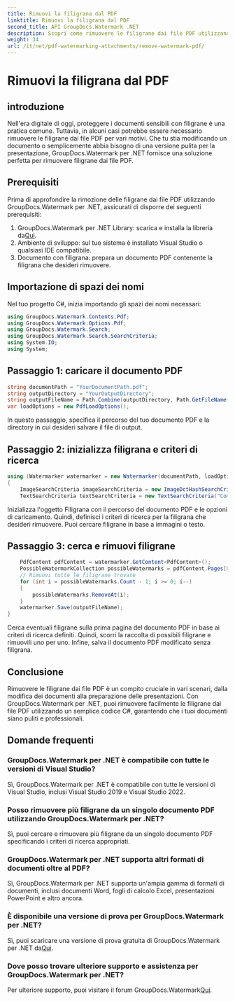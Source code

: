 ```yaml
---
title: Rimuovi la filigrana dal PDF
linktitle: Rimuovi la filigrana dal PDF
second_title: API GroupDocs.Watermark .NET
description: Scopri come rimuovere le filigrane dai file PDF utilizzando GroupDocs.Watermark per .NET. Semplici passaggi per la modifica professionale dei documenti.
weight: 34
url: /it/net/pdf-watermarking-attachments/remove-watermark-pdf/
---
```


# Rimuovi la filigrana dal PDF

## introduzione
Nell'era digitale di oggi, proteggere i documenti sensibili con filigrane è una pratica comune. Tuttavia, in alcuni casi potrebbe essere necessario rimuovere le filigrane dai file PDF per vari motivi. Che tu stia modificando un documento o semplicemente abbia bisogno di una versione pulita per la presentazione, GroupDocs.Watermark per .NET fornisce una soluzione perfetta per rimuovere filigrane dai file PDF.
## Prerequisiti
Prima di approfondire la rimozione delle filigrane dai file PDF utilizzando GroupDocs.Watermark per .NET, assicurati di disporre dei seguenti prerequisiti:
1.  GroupDocs.Watermark per .NET Library: scarica e installa la libreria da[Qui](https://releases.groupdocs.com/Watermark/net/).
2. Ambiente di sviluppo: sul tuo sistema è installato Visual Studio o qualsiasi IDE compatibile.
3. Documento con filigrana: prepara un documento PDF contenente la filigrana che desideri rimuovere.

## Importazione di spazi dei nomi
Nel tuo progetto C#, inizia importando gli spazi dei nomi necessari:
```csharp
using GroupDocs.Watermark.Contents.Pdf;
using GroupDocs.Watermark.Options.Pdf;
using GroupDocs.Watermark.Search;
using GroupDocs.Watermark.Search.SearchCriteria;
using System.IO;
using System;
```
## Passaggio 1: caricare il documento PDF
```csharp
string documentPath = "YourDocumentPath.pdf";
string outputDirectory = "YourOutputDirectory";
string outputFileName = Path.Combine(outputDirectory, Path.GetFileName(documentPath));
var loadOptions = new PdfLoadOptions();
```
In questo passaggio, specifica il percorso del tuo documento PDF e la directory in cui desideri salvare il file di output.
## Passaggio 2: inizializza filigrana e criteri di ricerca
```csharp
using (Watermarker watermarker = new Watermarker(documentPath, loadOptions))
{
    ImageSearchCriteria imageSearchCriteria = new ImageDctHashSearchCriteria(Constants.LogoPng);
    TextSearchCriteria textSearchCriteria = new TextSearchCriteria("Company Name");
```
Inizializza l'oggetto Filigrana con il percorso del documento PDF e le opzioni di caricamento. Quindi, definisci i criteri di ricerca per la filigrana che desideri rimuovere. Puoi cercare filigrane in base a immagini o testo.
## Passaggio 3: cerca e rimuovi filigrane
```csharp
    PdfContent pdfContent = watermarker.GetContent<PdfContent>();
    PossibleWatermarkCollection possibleWatermarks = pdfContent.Pages[0].Search(imageSearchCriteria.Or(textSearchCriteria));
    // Rimuovi tutte le filigrane trovate
    for (int i = possibleWatermarks.Count - 1; i >= 0; i--)
    {
        possibleWatermarks.RemoveAt(i);
    }
    watermarker.Save(outputFileName);
}
```
Cerca eventuali filigrane sulla prima pagina del documento PDF in base ai criteri di ricerca definiti. Quindi, scorri la raccolta di possibili filigrane e rimuovili uno per uno. Infine, salva il documento PDF modificato senza filigrana.

## Conclusione
Rimuovere le filigrane dai file PDF è un compito cruciale in vari scenari, dalla modifica dei documenti alla preparazione delle presentazioni. Con GroupDocs.Watermark per .NET, puoi rimuovere facilmente le filigrane dai file PDF utilizzando un semplice codice C#, garantendo che i tuoi documenti siano puliti e professionali.
## Domande frequenti
### GroupDocs.Watermark per .NET è compatibile con tutte le versioni di Visual Studio?
Sì, GroupDocs.Watermark per .NET è compatibile con tutte le versioni di Visual Studio, inclusi Visual Studio 2019 e Visual Studio 2022.
### Posso rimuovere più filigrane da un singolo documento PDF utilizzando GroupDocs.Watermark per .NET?
Sì, puoi cercare e rimuovere più filigrane da un singolo documento PDF specificando i criteri di ricerca appropriati.
### GroupDocs.Watermark per .NET supporta altri formati di documenti oltre al PDF?
Sì, GroupDocs.Watermark per .NET supporta un'ampia gamma di formati di documenti, inclusi documenti Word, fogli di calcolo Excel, presentazioni PowerPoint e altro ancora.
### È disponibile una versione di prova per GroupDocs.Watermark per .NET?
 Sì, puoi scaricare una versione di prova gratuita di GroupDocs.Watermark per .NET da[Qui](https://releases.groupdocs.com/).
### Dove posso trovare ulteriore supporto e assistenza per GroupDocs.Watermark per .NET?
 Per ulteriore supporto, puoi visitare il forum GroupDocs.Watermark[Qui](https://forum.groupdocs.com/c/watermark/19).